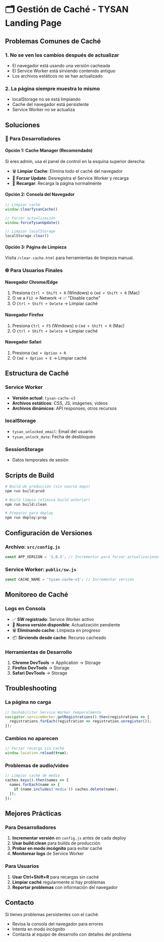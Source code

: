 # 🗂️ Gestión de Caché - TYSAN Landing Page

## Problemas Comunes de Caché

### 1. **No se ven los cambios después de actualizar**
- El navegador está usando una versión cacheada
- El Service Worker está sirviendo contenido antiguo
- Los archivos estáticos no se han actualizado

### 2. **La página siempre muestra lo mismo**
- localStorage no se está limpiando
- Cache del navegador está persistente
- Service Worker no se actualiza

## Soluciones

### 🔧 **Para Desarrolladores**

#### Opción 1: Cache Manager (Recomendado)
Si eres admin, usa el panel de control en la esquina superior derecha:
- 🗑️ **Limpiar Cache**: Elimina todo el caché del navegador
- 🔄 **Forzar Update**: Desregistra el Service Worker y recarga
- 📄 **Recargar**: Recarga la página normalmente

#### Opción 2: Consola del Navegador
```javascript
// Limpiar caché
window.clearTysanCache()

// Forzar actualización
window.forceTysanUpdate()

// Limpiar localStorage
localStorage.clear()
```

#### Opción 3: Página de Limpieza
Visita `/clear-cache.html` para herramientas de limpieza manual.

### 🌐 **Para Usuarios Finales**

#### Navegador Chrome/Edge
1. Presiona `Ctrl + Shift + R` (Windows) o `Cmd + Shift + R` (Mac)
2. O ve a `F12` → Network → ✅ "Disable cache"
3. O `Ctrl + Shift + Delete` → Limpiar caché

#### Navegador Firefox
1. Presiona `Ctrl + F5` (Windows) o `Cmd + Shift + R` (Mac)
2. O `Ctrl + Shift + Delete` → Limpiar caché

#### Navegador Safari
1. Presiona `Cmd + Option + R`
2. O `Cmd + Option + E` → Limpiar caché

## Estructura de Caché

### Service Worker
- **Versión actual**: `tysan-cache-v3`
- **Archivos estáticos**: CSS, JS, imágenes, videos
- **Archivos dinámicos**: API responses, otros recursos

### localStorage
- `tysan_unlocked_email`: Email del usuario
- `tysan_unlock_date`: Fecha de desbloqueo

### SessionStorage
- Datos temporales de sesión

## Scripts de Build

```bash
# Build de producción (sin source maps)
npm run build:prod

# Build limpio (elimina build anterior)
npm run build:clean

# Preparar para deploy
npm run deploy:prep
```

## Configuración de Versiones

### Archivo: `src/config.js`
```javascript
const APP_VERSION = '1.0.3'; // Incrementar para forzar actualizaciones
```

### Service Worker: `public/sw.js`
```javascript
const CACHE_NAME = 'tysan-cache-v3'; // Incrementar versión
```

## Monitoreo de Caché

### Logs en Consola
- ✅ **SW registrado**: Service Worker activo
- 🔄 **Nueva versión disponible**: Actualización pendiente
- 🗑️ **Eliminando cache**: Limpieza en progreso
- 📦 **Sirviendo desde cache**: Recurso cacheado

### Herramientas de Desarrollo
1. **Chrome DevTools** → Application → Storage
2. **Firefox DevTools** → Storage
3. **Safari DevTools** → Storage

## Troubleshooting

### La página no carga
```javascript
// Deshabilitar Service Worker temporalmente
navigator.serviceWorker.getRegistrations().then(registrations => {
  registrations.forEach(registration => registration.unregister());
});
```

### Cambios no aparecen
```javascript
// Forzar recarga sin caché
window.location.reload(true);
```

### Problemas de audio/video
```javascript
// Limpiar caché de media
caches.keys().then(names => {
  names.forEach(name => {
    if (name.includes('media')) caches.delete(name);
  });
});
```

## Mejores Prácticas

### Para Desarrolladores
1. **Incrementar versión** en `config.js` antes de cada deploy
2. **Usar build:clean** para builds de producción
3. **Probar en modo incógnito** para evitar caché
4. **Monitorear logs** de Service Worker

### Para Usuarios
1. **Usar Ctrl+Shift+R** para recargas sin caché
2. **Limpiar caché** regularmente si hay problemas
3. **Reportar problemas** con información del navegador

## Contacto

Si tienes problemas persistentes con el caché:
- Revisa la consola del navegador para errores
- Intenta en modo incógnito
- Contacta al equipo de desarrollo con detalles del problema 